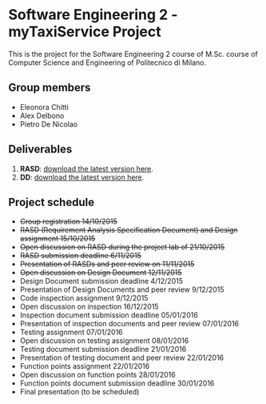 # Software Engineering 2 - myTaxiService Project

This is the project for the Software Engineering 2 course of M.Sc. course of Computer Science and Engineering of Politecnico di Milano.

## Group members
* Eleonora Chitti
* Alex Delbono
* Pietro De Nicolao

## Deliverables

1. **RASD**: [download the latest version here](https://github.com/pietrodn/se2-mytaxiservice/raw/master/Deliveries/RASD.pdf).
1. **DD**: [download the latest version here](https://github.com/pietrodn/se2-mytaxiservice/raw/master/Deliveries/DD.pdf).

## Project schedule
* ~~Group registration 14/10/2015~~
* ~~RASD (Requirement Analysis Specification Document) and Design assignment 15/10/2015~~
* ~~Open discussion on RASD during the project lab of 21/10/2015~~
* ~~RASD submission deadline 6/11/2015~~
* ~~Presentation of RASDs and peer review on 11/11/2015~~
* ~~Open discussion on Design Document 12/11/2015~~
* Design Document submission deadline 4/12/2015
* Presentation of Design Documents and peer review 9/12/2015
* Code inspection assignment 9/12/2015
* Open discussion on inspection 16/12/2015
* Inspection document submission deadline 05/01/2016
* Presentation of inspection documents and peer review 07/01/2016
* Testing assignment 07/01/2016
* Open discussion on testing assignment 08/01/2016
* Testing document submission deadline 21/01/2016
* Presentation of testing document and peer review 22/01/2016
* Function points assignment 22/01/2016
* Open discussion on function points 28/01/2016
* Function points document submission deadline 30/01/2016
* Final presentation (to be scheduled)
